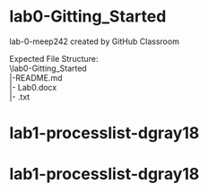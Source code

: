 # lab0-Gitting_Started
lab-0-meep242 created by GitHub Classroom

Expected File Structure:<br>
\lab0-Gitting_Started<br>
  |-README.md<br>
  |- Lab0.docx<br>
  |- <yourname>.txt<br>
# lab1-processlist-dgray18
# lab1-processlist-dgray18
